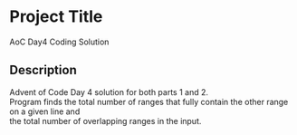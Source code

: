# Project Title

AoC Day4 Coding Solution

## Description

Advent of Code Day 4 solution for both parts 1 and 2.   
Program finds the total number of ranges that fully contain the other range on a given line and   
the total number of overlapping ranges in the input.

